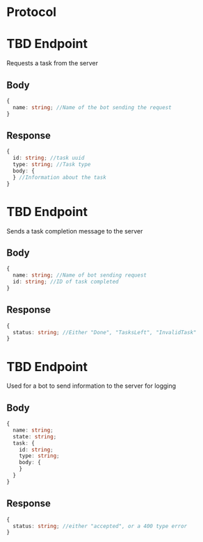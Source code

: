 # Protocol

# TBD Endpoint

Requests a task from the server

## Body

```ts
{
  name: string; //Name of the bot sending the request
}
```

## Response

```ts
{
  id: string; //task uuid
  type: string; //Task type
  body: {
  } //Information about the task
}
```

# TBD Endpoint

Sends a task completion message to the server

## Body

```ts
{
  name: string; //Name of bot sending request
  id: string; //ID of task completed
}
```

## Response

```ts
{
  status: string; //Either "Done", "TasksLeft", "InvalidTask"
}
```

# TBD Endpoint

Used for a bot to send information to the server for logging

## Body

```ts
{
  name: string;
  state: string;
  task: {
    id: string;
    type: string;
    body: {
    }
  }
}
```

## Response

```ts
{
  status: string; //either "accepted", or a 400 type error
}
```
